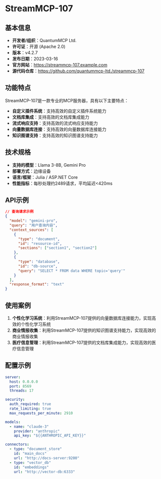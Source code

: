 # StreamMCP-107

## 基本信息

- **开发者/组织**：QuantumMCP Ltd.
- **许可证**：开源 (Apache 2.0)
- **版本**：v4.2.7
- **发布日期**：2023-03-16
- **官方网站**：https://streammcp-107.example.com
- **源代码仓库**：https://github.com/quantummcp-ltd./streammcp-107

## 功能特点

StreamMCP-107是一款专业的MCP服务器，具有以下主要特点：

- **自定义插件系统**：支持高效的自定义插件系统能力
- **文档库集成**：支持高效的文档库集成能力
- **流式响应支持**：支持高效的流式响应支持能力
- **向量数据库连接**：支持高效的向量数据库连接能力
- **知识图谱支持**：支持高效的知识图谱支持能力


## 技术规格

- **支持的模型**：Llama 3-8B, Gemini Pro
- **部署方式**：边缘设备
- **语言/框架**：Julia / ASP.NET Core
- **性能指标**：每秒处理约2489请求，平均延迟<420ms

## API示例

```json
// 查询请求示例
{
  "model": "gemini-pro",
  "query": "用户查询内容",
  "context_sources": [
    {
      "type": "document",
      "id": "resource-id",
      "sections": ["section1", "section2"]
    },
    {
      "type": "database",
      "id": "db-source",
      "query": "SELECT * FROM data WHERE topic='query'"
    }
  ],
  "response_format": "text"
}
```

## 使用案例

1. **个性化学习系统**：利用StreamMCP-107提供的向量数据库连接能力，实现高效的个性化学习系统
2. **商业情报收集**：利用StreamMCP-107提供的知识图谱支持能力，实现高效的商业情报收集
3. **医疗信息管理**：利用StreamMCP-107提供的文档库集成能力，实现高效的医疗信息管理


## 配置示例

```yaml
server:
  host: 0.0.0.0
  port: 8569
  threads: 17

security:
  auth_required: true
  rate_limiting: true
  max_requests_per_minute: 2910

models:
  - name: "claude-3"
    provider: "anthropic"
    api_key: "${{ANTHROPIC_API_KEY}}"

connectors:
  - type: "document_store"
    id: "main_docs"
    url: "http://docs-server:9200"
  - type: "vector_db"
    id: "embeddings"
    url: "http://vector-db:6333"
```